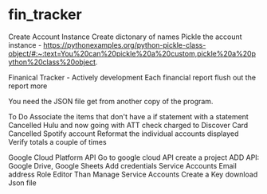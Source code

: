 # fin_tracker

Create Account Instance
Create dictonary of names
Pickle the account instance - https://pythonexamples.org/python-pickle-class-object/#:~:text=You%20can%20pickle%20a%20custom,pickle%20a%20python%20class%20object.


Finanical Tracker - Actively development
Each financial report flush out the report more

You need the JSON file get from another copy of the program.

To Do
Associate the items that don't have a if statement with a statement
Cancelled Hulu and now going with ATT check charged to Discover Card
Cancelled Spotify account
Reformat the individual accounts displayed
Verify totals a couple of times

Google Cloud Platform API
Go to google cloud API
create a project
ADD API: Google Drive, Google Sheets
Add credentials Service Accounts
	Email address
	Role Editor
	Than Manage Service Accounts
	Create a Key
	download Json file
